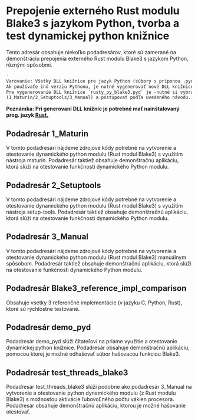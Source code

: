 # Prepojenie externého Rust modulu Blake3 s jazykom Python, tvorba a test dynamickej python knižnice
Tento adresár obsahuje niekoľko podadresárov, ktoré sú zamerané na demonštráciu prepojenia externého Rust modulu Blake3 s jazykom Python, rôznými spôsobmi.

```diff
-
Varovanie: Všetky DLL knižnice pre jazyk Python (súbory s príponou .pyd) sú generované pre verziu Python 3.8.10. 
Ak používaťe inú verziu Pythonu, je nutné vygenerovať nové DLL knižnice kompatibilné s vašou verziou Pythonu. 
Pre vygenerovanie DLL knižnice `rusty_py_blake3.pyd` je -nutné si vybrať jedenu z dostupných metód 
(1_Maturin/2_Setuptools/3_Manual) a postupovať podľa uvedeného návodu.
```
__Poznámka: Pri generovaní DLL knižníc je potrebné mať nainštalovaný prog. jazyk <a href="https://www.rust-lang.org/tools/install">Rust.</a>__

## Podadresár 1_Maturin
V tomto podadresári nájdeme zdrojové kódy potrebné na vytvorenie a otestovanie dynamického python modulu (Rust modul Blake3) s využitím nástroja maturin. Podadresár taktiež obsahuje demonštračnú aplikáciu, ktorá slúži na otestovanie funkčnosti dynamického Python modulu. 

## Podadresár 2_Setuptools
V tomto podadresári nájdeme zdrojové kódy potrebné na vytvorenie a otestovanie dynamického python modulu (Rust modul Blake3) s využitím nástroja setup-tools. Podadresár taktiež obsahuje demonštračnú aplikáciu, ktorá slúži na otestovanie funkčnosti dynamického Python modulu. 

## Podadresár 3_Manual
V tomto podadresári nájdeme zdrojové kódy potrebné na vytvorenie a otestovanie dynamického python modulu (Rust modul Blake3) manuálnym spôsobom. Podadresár taktiež obsahuje demonštračnú aplikáciu, ktorá slúži na otestovanie funkčnosti dynamického Python modulu. 

## Podadresár Blake3_reference_impl_comparison
Obsahuje vsetky 3 referenčné implementácie (v jazyku C, Python, Rust), ktoré sú rýchlostne testované.

## Podadresár demo_pyd
Podadresár demo_pyd slúži čítateľovi na priame využitie a otestovanie dynamickej python knižnice. Podadresár obsahuje demonštračnú aplikáciu, pomocou ktorej je možné odhašovať súbor hašovacou funkciou Blake3.

## Podadresár test_threads_blake3
Podadresár test_threads_blake3 slúži podobne ako podadresár 3_Manual na vytvorenie a otestovanie python dynamického modulu (z Rust modulu Blake3) s možnosťou aktivácie ľubovoĽného počtu vákien procesora. Podadresár obsahuje demonštračnú aplikáciu, ktorou je možné hašovanie otestovať.

